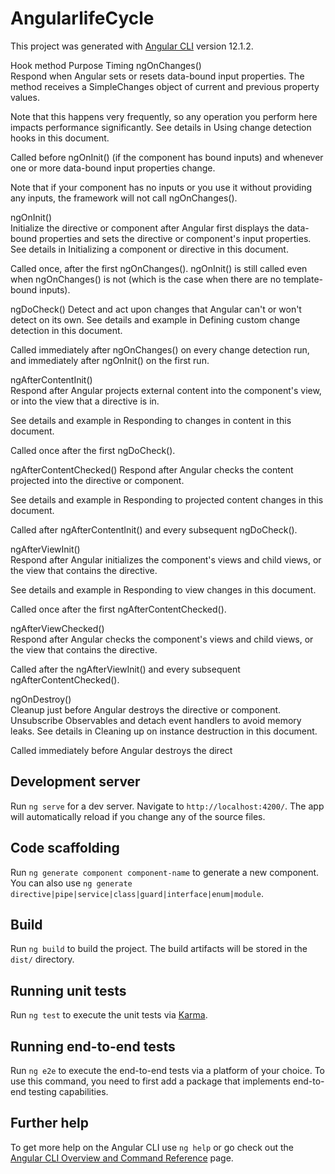 # AngularlifeCycle

This project was generated with [Angular CLI](https://github.com/angular/angular-cli) version 12.1.2.


Hook method	Purpose	Timing
ngOnChanges()	
Respond when Angular sets or resets data-bound input properties. The method receives a SimpleChanges object of current and previous property values.

Note that this happens very frequently, so any operation you perform here impacts performance significantly. See details in Using change detection hooks in this document.

Called before ngOnInit() (if the component has bound inputs) and whenever one or more data-bound input properties change.

Note that if your component has no inputs or you use it without providing any inputs, the framework will not call ngOnChanges().

ngOnInit()	
Initialize the directive or component after Angular first displays the data-bound properties and sets the directive or component's input properties. See details in Initializing a component or directive in this document.

Called once, after the first ngOnChanges(). ngOnInit() is still called even when ngOnChanges() is not (which is the case when there are no template-bound inputs).

ngDoCheck()	
Detect and act upon changes that Angular can't or won't detect on its own. See details and example in Defining custom change detection in this document.

Called immediately after ngOnChanges() on every change detection run, and immediately after ngOnInit() on the first run.

ngAfterContentInit()	
Respond after Angular projects external content into the component's view, or into the view that a directive is in.

See details and example in Responding to changes in content in this document.

Called once after the first ngDoCheck().

ngAfterContentChecked()	
Respond after Angular checks the content projected into the directive or component.

See details and example in Responding to projected content changes in this document.

Called after ngAfterContentInit() and every subsequent ngDoCheck().

ngAfterViewInit()	
Respond after Angular initializes the component's views and child views, or the view that contains the directive.

See details and example in Responding to view changes in this document.

Called once after the first ngAfterContentChecked().

ngAfterViewChecked()	
Respond after Angular checks the component's views and child views, or the view that contains the directive.

Called after the ngAfterViewInit() and every subsequent ngAfterContentChecked().

ngOnDestroy()	
Cleanup just before Angular destroys the directive or component. Unsubscribe Observables and detach event handlers to avoid memory leaks. See details in Cleaning up on instance destruction in this document.

Called immediately before Angular destroys the direct

## Development server

Run `ng serve` for a dev server. Navigate to `http://localhost:4200/`. The app will automatically reload if you change any of the source files.

## Code scaffolding

Run `ng generate component component-name` to generate a new component. You can also use `ng generate directive|pipe|service|class|guard|interface|enum|module`.

## Build

Run `ng build` to build the project. The build artifacts will be stored in the `dist/` directory.

## Running unit tests

Run `ng test` to execute the unit tests via [Karma](https://karma-runner.github.io).

## Running end-to-end tests

Run `ng e2e` to execute the end-to-end tests via a platform of your choice. To use this command, you need to first add a package that implements end-to-end testing capabilities.

## Further help

To get more help on the Angular CLI use `ng help` or go check out the [Angular CLI Overview and Command Reference](https://angular.io/cli) page.
